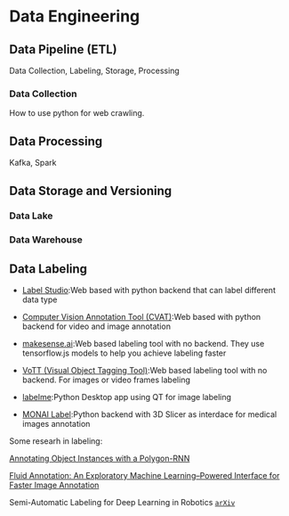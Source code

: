 # Data Engineering

## Data Pipeline (ETL)

Data Collection, Labeling, Storage, Processing

### Data Collection

How to use python for web crawling.

## Data Processing

Kafka, Spark

## Data Storage and Versioning

### Data Lake

### Data Warehouse


## Data Labeling

* [Label Studio](https://github.com/heartexlabs/label-studio):Web based with python backend that can label different data type

* [Computer Vision Annotation Tool (CVAT)](https://github.com/openvinotoolkit/cvat):Web based with python backend for video and image annotation

* [makesense.ai](https://github.com/SkalskiP/make-sense):Web based labeling tool with no backend. They use tensorflow.js models to help you achieve labeling faster

* [VoTT (Visual Object Tagging Tool)](https://github.com/microsoft/VoTT):Web based labeling tool with no backend. For images or video frames labeling

* [labelme](https://github.com/wkentaro/labelme):Python Desktop app using QT for image labeling

* [MONAI Label](https://github.com/Project-MONAI/MONAILabel/tree/main/monailabel):Python backend with 3D Slicer as interdace for medical images annotation

Some researh in labeling:

[Annotating Object Instances with a Polygon-RNN](http://www.cs.toronto.edu/polyrnn/poly_cvpr17/)

[Fluid Annotation: An Exploratory Machine Learning–Powered Interface for Faster Image Annotation](https://ai.googleblog.com/2018/10/fluid-annotation-exploratory-machine.html)

Semi-Automatic Labeling for Deep Learning in Robotics [`arXiv`](https://arxiv.org/abs/1908.01862)









